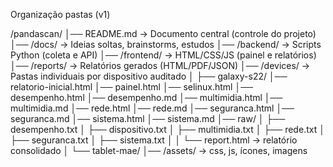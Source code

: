 Organização pastas (v1)

/pandascan/
│── README.md           → Documento central (controle do projeto)
│── /docs/              → Ideias soltas, brainstorms, estudos
│── /backend/           → Scripts Python (coleta e API)
│── /frontend/          → HTML/CSS/JS (painel e relatórios)
│── /reports/           → Relatórios gerados (HTML/PDF/JSON)
│── /devices/           → Pastas individuais por dispositivo auditado
│   ├── galaxy-s22/
        │── relatorio-inicial.html
        │── painel.html
        │── selinux.html
        │── desempenho.html
        │── desempenho.md
        │── multimidia.html
        │── multimidia.md
        │── rede.html
        │── rede.md
        │── seguranca.html
        │── seguranca.md
        │── sistema.html
        │── sistema.md
        │── raw/
        │    ├── desempenho.txt
        │    ├── dispositivo.txt
        │    ├── multimidia.txt
        │    ├── rede.txt
        │    ├── seguranca.txt
        │    ├── sistema.txt
│   │   └── report.html → relatório consolidado
│   └── tablet-mae/
│── /assets/            → css, js, ícones, imagens